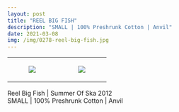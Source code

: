 ```yaml
---
layout: post
title: "REEL BIG FISH"
description: "SMALL | 100% Preshrunk Cotton | Anvil"
date: 2021-03-08
img: /img/0278-reel-big-fish.jpg
---
```




<table style="width:100%;"><tr><td style="vertical-align:top;">
      <figure class="tmblr-full" data-orig-height="2048" data-orig-width="1365" data-orig-src="https://concertshirts.netlify.app/shirts/0278/0278-01.jpg"><img src="https://64.media.tumblr.com/ecd1868198e16c4a5545aedce0f1f3fb/69ce62506dd07c82-5b/s540x810/6fbef2e41fe60dedf0e17e40aabab8dd91fd2fc4.jpg" data-orig-height="2048" data-orig-width="1365" data-orig-src="https://concertshirts.netlify.app/shirts/0278/0278-01.jpg"/></figure></td>
    <td style="vertical-align:top;">
      <figure class="tmblr-full" data-orig-height="2048" data-orig-width="1365" data-orig-src="https://concertshirts.netlify.app/shirts/0278/0278-02.jpg"><img src="https://64.media.tumblr.com/42bfcd7bcb99682c19a23a106a2ffbee/69ce62506dd07c82-68/s540x810/f4cdfe2d2f1402644d3fa3dcd014e2b09e36152a.jpg" data-orig-height="2048" data-orig-width="1365" data-orig-src="https://concertshirts.netlify.app/shirts/0278/0278-02.jpg"/></figure></td>
  </tr></table><p>
  Reel Big Fish | Summer Of Ska 2012<br/>SMALL | 100% Preshrunk Cotton | Anvil
</p>
